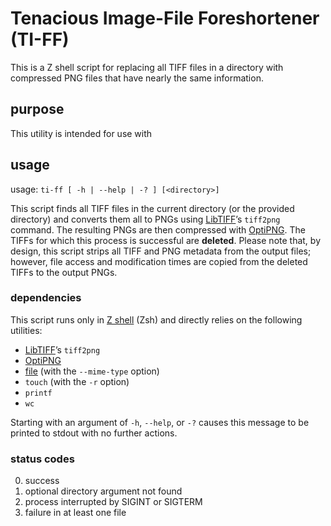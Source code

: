 # Tenacious Image-File Foreshortener (TI-FF)
This is a Z shell script for replacing all TIFF files in a directory with compressed PNG files that have nearly the same information.

## purpose
This utility is intended for use with 

## usage
usage: `ti-ff [ -h | --help | -? ] [<directory>]`

This script finds all TIFF files in the current directory (or the provided directory) and converts them all to PNGs using [LibTIFF](http://LibTIFF.org)’s `tiff2png` command. The resulting PNGs are then compressed with [OptiPNG](http://OptiPNG.SourceForge.net). The TIFFs for which this process is successful are **deleted**.
Please note that, by design, this script strips all TIFF and PNG metadata from the output files; however, file access and modification times are copied from the deleted TIFFs to the output PNGs.

### dependencies
This script runs only in [Z shell](http://zsh.SourceForge.net) (Zsh) and directly relies on the following utilities:

* [LibTIFF](http://LibTIFF.org)’s `tiff2png`
* [OptiPNG](http://OptiPNG.SourceForge.net)
* [file](https://DarwinSys.com/file) (with the `--mime-type` option)
* `touch` (with the `-r` option)
* `printf`
* `wc`

Starting with an argument of `-h`, `--help`, or `-?` causes this message to be printed to stdout with no further actions.

### status codes

0. success
1. optional directory argument not found
2. process interrupted by SIGINT or SIGTERM
3. failure in at least one file
